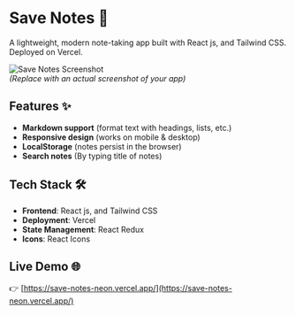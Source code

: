 # Save Notes 📝

A lightweight, modern note-taking app built with React js, and Tailwind CSS. Deployed on Vercel.

![Save Notes Screenshot]("screenshot-save-notes.png")  
_(Replace with an actual screenshot of your app)_

## Features ✨

- **Markdown support** (format text with headings, lists, etc.)
- **Responsive design** (works on mobile & desktop)
- **LocalStorage** (notes persist in the browser)
- **Search notes** (By typing title of notes)

## Tech Stack 🛠️

- **Frontend**: React js, and Tailwind CSS
- **Deployment**: Vercel
- **State Management**: React Redux
- **Icons**: React Icons

## Live Demo 🌐

👉 [https://save-notes-neon.vercel.app/](https://save-notes-neon.vercel.app/)
